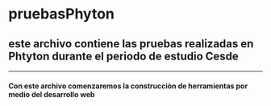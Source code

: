 # pruebasPhyton
## este archivo contiene las pruebas realizadas en Phtyton durante el periodo de estudio Cesde
***
#### Con este archivo comenzaremos la construcciòn de herramientas por medio del desarrollo web

